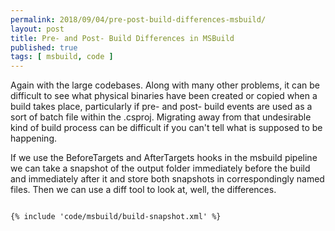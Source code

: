 ```yaml
---
permalink: 2018/09/04/pre-post-build-differences-msbuild/
layout: post
title: Pre- and Post- Build Differences in MSBuild
published: true
tags: [ msbuild, code ]
---
```


Again with the large codebases. Along with many other problems, it can be difficult to see what physical binaries 
have been created or copied when a build takes place, particularly if pre- and post- build events are used as a sort 
of batch file within the .csproj. Migrating away from that undesirable kind of build process can be difficult if you can't 
tell what is supposed to be happening. 

If we use the BeforeTargets and AfterTargets hooks in the msbuild pipeline we can 
take a snapshot of the output folder immediately before the build and immediately after it and store both snapshots in 
correspondingly named files. Then we can use a diff tool to look at, well, the differences. 

~~~xml

{% include 'code/msbuild/build-snapshot.xml' %}

~~~

